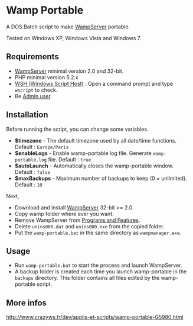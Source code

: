 Wamp Portable
=============

A DOS Batch script to make [WampServer](http://www.wampserver.com/) portable.

Tested on Windows XP, Windows Vista and Windows 7.

Requirements
------------

* [WampServer](http://www.wampserver.com/) minimal version 2.0 and 32-bit.
* PHP minimal version 5.2.x
* [WSH (Windows Script Host)](http://support.microsoft.com/kb/232211) : Open a command prompt and type ``wscript`` to check.
* Be [Admin user](http://windows.microsoft.com/en-US/windows7/How-do-I-log-on-as-an-administrator).

Installation
------------

Before running the script, you can change some variables.

* **$timezone** - The default timezone used by all date/time functions. Default : ``Europe/Paris``
* **$enableLogs** - Enable wamp-portable log file. Generate ``wamp-portable.log`` file. Default : ``true``
* **$autoLaunch** - Automatically closes the wamp-portable window. Default : ``false``
* **$maxBackups** - Maximum number of backups to keep (0 = unlimited). Default : ``10``

Next,

* Download and install [WampServer](http://www.wampserver.com/) 32-bit >= 2.0.
* Copy wamp folder where ever you want.
* Remove WampServer from [Programs and Features](http://windows.microsoft.com/en-US/windows7/Uninstall-or-change-a-program).
* Delete ``unins000.dat`` and ``unins000.exe`` from the copied folder.
* Put the ``wamp-portable.bat`` in the same directory as ``wampmanager.exe``.

Usage
-----

* Run ``wamp-portable.bat`` to start the process and launch WampServer.
* A backup folder is created each time you launch wamp-portable in the ``backups`` directory. This folder contains all files edited by the wamp-portable script.

More infos
----------

http://www.crazyws.fr/dev/applis-et-scripts/wamp-portable-G5980.html